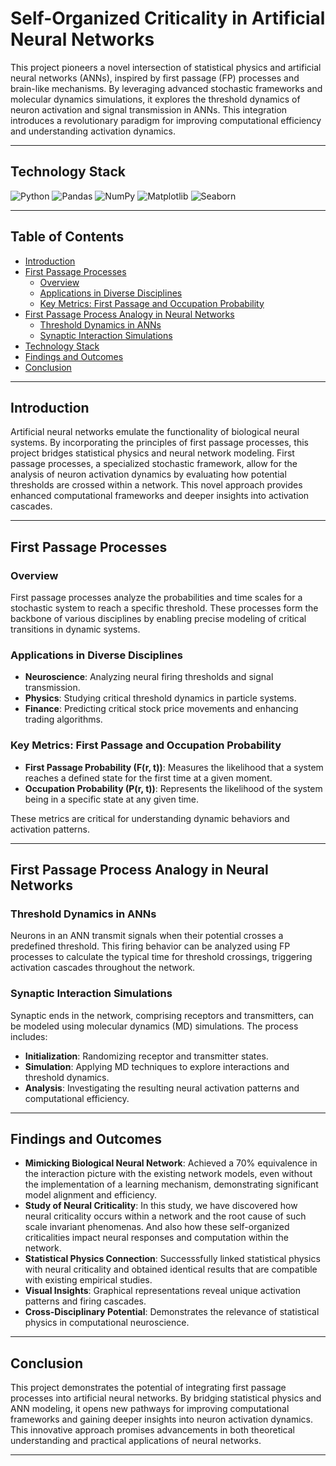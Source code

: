 
# Self-Organized Criticality in Artificial Neural Networks

This project pioneers a novel intersection of statistical physics and artificial neural networks (ANNs), inspired by first passage (FP) processes and brain-like mechanisms. By leveraging advanced stochastic frameworks and molecular dynamics simulations, it explores the threshold dynamics of neuron activation and signal transmission in ANNs. This integration introduces a revolutionary paradigm for improving computational efficiency and understanding activation dynamics.

---

## Technology Stack

![Python](https://img.shields.io/badge/Python-3.9-blue?logo=python)
![Pandas](https://img.shields.io/badge/Pandas-2C8EBB?style=flat&logo=pandas&logoColor=white&labelColor=0277BD)
![NumPy](https://img.shields.io/badge/NumPy-3366CC?style=flat&logo=numpy&logoColor=white&labelColor=0044AA)
![Matplotlib](https://img.shields.io/badge/Matplotlib-DD4B39?style=flat&logo=python&logoColor=white&labelColor=C62828)
![Seaborn](https://img.shields.io/badge/Seaborn-FF9800?style=flat&logo=python&logoColor=white&labelColor=E65100)

---

## Table of Contents

- [Introduction](#introduction)
- [First Passage Processes](#first-passage-processes)
    - [Overview](#overview)
    - [Applications in Diverse Disciplines](#applications-in-diverse-disciplines)
    - [Key Metrics: First Passage and Occupation Probability](#key-metrics-first-passage-and-occupation-probability)
- [First Passage Process Analogy in Neural Networks](#first-passage-process-analogy-in-neural-networks)
    - [Threshold Dynamics in ANNs](#threshold-dynamics-in-anns)
    - [Synaptic Interaction Simulations](#synaptic-interaction-simulations)
- [Technology Stack](#technology-stack)
- [Findings and Outcomes](#findings-and-outcomes)
- [Conclusion](#conclusion)

---

## Introduction

Artificial neural networks emulate the functionality of biological neural systems. By incorporating the principles of first passage processes, this project bridges statistical physics and neural network modeling. First passage processes, a specialized stochastic framework, allow for the analysis of neuron activation dynamics by evaluating how potential thresholds are crossed within a network. This novel approach provides enhanced computational frameworks and deeper insights into activation cascades.

---

## First Passage Processes

### Overview

First passage processes analyze the probabilities and time scales for a stochastic system to reach a specific threshold. These processes form the backbone of various disciplines by enabling precise modeling of critical transitions in dynamic systems.

### Applications in Diverse Disciplines

- **Neuroscience**: Analyzing neural firing thresholds and signal transmission.
- **Physics**: Studying critical threshold dynamics in particle systems.
- **Finance**: Predicting critical stock price movements and enhancing trading algorithms.

### Key Metrics: First Passage and Occupation Probability

- **First Passage Probability (F(r, t))**: Measures the likelihood that a system reaches a defined state for the first time at a given moment.
-  **Occupation Probability (P(r, t))**: Represents the likelihood of the system being in a specific state at any given time.

These metrics are critical for understanding dynamic behaviors and activation patterns.

---

## First Passage Process Analogy in Neural Networks

### Threshold Dynamics in ANNs

Neurons in an ANN transmit signals when their potential crosses a predefined threshold. This firing behavior can be analyzed using FP processes to calculate the typical time for threshold crossings, triggering activation cascades throughout the network.

### Synaptic Interaction Simulations

Synaptic ends in the network, comprising receptors and transmitters, can be modeled using molecular dynamics (MD) simulations. The process includes:
- **Initialization**: Randomizing receptor and transmitter states.
- **Simulation**: Applying MD techniques to explore interactions and threshold dynamics.
- **Analysis**: Investigating the resulting neural activation patterns and computational efficiency.

---

## Findings and Outcomes

- **Mimicking Biological Neural Network**: Achieved a 70% equivalence in the interaction picture with the existing network models, even without the implementation of a learning mechanism, demonstrating significant model alignment and efficiency.
- **Study of Neural Criticality**: In this study, we have discovered how neural criticality occurs within a network and the root cause of such scale invariant phenomenas. And also how these self-organized criticalities impact neural responses and computation within the network.
- **Statistical Physics Connection**: Successsfully linked statistical physics with neural criticality and obtained identical results that are compatible with existing empirical studies.
- **Visual Insights**: Graphical representations reveal unique activation patterns and firing cascades.
- **Cross-Disciplinary Potential**: Demonstrates the relevance of statistical physics in computational neuroscience.

---

## Conclusion

This project demonstrates the potential of integrating first passage processes into artificial neural networks. By bridging statistical physics and ANN modeling, it opens new pathways for improving computational frameworks and gaining deeper insights into neuron activation dynamics. This innovative approach promises advancements in both theoretical understanding and practical applications of neural networks.

---
